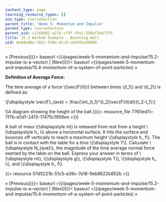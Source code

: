```yaml
---
content_type: page
learning_resource_types: []
ocw_type: CourseSection
parent_title: 'Week 5: Momentum and Impulse'
parent_type: CourseSection
parent_uid: c1168b62-a27d-cf9f-3fe2-550af1ed72f5
title: 15.3 Worked Example - Bouncing Ball
uid: 8eb0ed0a-f63c-549e-dcc9-c64765a58d66
---
```


« [Previous]({{< baseurl >}}/pages/week-5-momentum-and-impulse/15.2-impulse-is-a-vector) | [Next]({{< baseurl >}}/pages/week-5-momentum-and-impulse/15.4-momentum-of-a-system-of-point-particles) »

**Definition of Average Force:**

The time average of a force \\(\\vec{F}(t)\\) between times \\(t\_1\\) and \\(t\_2\\) is defined as:

\\\[\\displaystyle \\vec{F}\_{ave} = \\frac{\\int\_{t\_1}^{t\_2}\\vec{F}(t)dt}{t\_2-t\_1}\\\]

![A diagram showing the height of the ball.]({{< resource_file 7765ed7c-7f7b-e0d1-2413-17475c1956ee >}})

A ball of mass \\(\\displaystyle m\\) is released from rest from a height \\(\\displaystyle h\_ i\\) above a horizontal surface. It hits the surface and bounces off vertically to reach a maximum height \\(\\displaystyle h\_ f\\). The ball is in contact with the table for a time \\(\\displaystyle T\\). Calculate \\(\\displaystyle N\_{ave}\\), the magnitude of the time average normal force exerted by the table on the ball. Express your answer in terms of \\(\\displaystyle m\\), \\(\\displaystyle g\\), \\(\\displaystyle T\\), \\(\\displaystyle h\_ i\\), and \\(\\displaystyle h\_ f\\).

{{< resource 07d5221b-51c5-a39c-7e18-9eb8622b852b >}}

« [Previous]({{< baseurl >}}/pages/week-5-momentum-and-impulse/15.2-impulse-is-a-vector) | [Next]({{< baseurl >}}/pages/week-5-momentum-and-impulse/15.4-momentum-of-a-system-of-point-particles) »